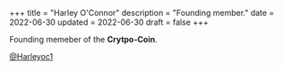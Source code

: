 +++
title = "Harley O'Connor"
description = "Founding member."
date = 2022-06-30
updated = 2022-06-30
draft = false
+++

Founding memeber of the **Crytpo-Coin**.

[@Harleyoc1](httpis://github.com/Harleyoc1)
